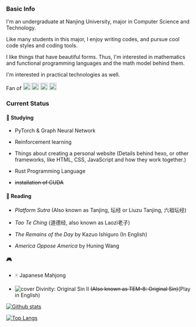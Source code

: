 ### Basic Info

I'm an undergraduate at Nanjing University, major in Computer Science and Technology.

Like many students in this major, I enjoy writing codes, and pursue cool code styles and coding tools.

I like things that have beautiful forms. Thus, I'm interested in mathematics and functional programming languages and the math model behind them.

I'm interested in practical technologies as well.

Fan of   <img height="20" src="https://cdn.jsdelivr.net/npm/simple-icons@v3/icons/python.svg" /> <img height="20" src="https://cdn.jsdelivr.net/npm/simple-icons@v3/icons/pytorch.svg" /> <img height="20" src="https://cdn.jsdelivr.net/npm/simple-icons@v3/icons/vim.svg" /> <img height="20" src="https://cdn.jsdelivr.net/npm/simple-icons@v3/icons/linux.svg" />

### Current Status

#### 🌱 Studying <!-- :seedling: -->

- PyTorch & Graph Neural Network

- Reinforcement learning

- Things about creating a personal website (Details behind hexo, or other frameworks, like HTML, CSS, JavaScript and how they work together.)

- Rust Programming Language

- ~~installation of CUDA~~

#### 📘 Reading <!-- :blue_book: -->

- *Platform Sutra* (Also known as Tanjing, 坛经 or Liuzu Tanjing, 六祖坛经)

- *Tao Te Ching* (道德经, also known as Laozi老子)

- *The Remains of the Day* by Kazuo Ishiguro (In English)

- *America Oppose America* by Huning Wang

#### 🎮 <!-- :video_game: -->

- 🀄 Japanese Mahjong <!-- :mahjong: -->

- ![cover](https://en.wikipedia.org/wiki/Divinity:_Original_Sin_II#/media/File:Divinity_Original_Sin_2_cover_art.jpg) Divinity: Original Sin II ~~(Also known as TEM-8: Original Sin)~~(Play in English)

<!--
**Michael1015198808/Michael1015198808** is a ✨ _special_ ✨ repository because its `README.md` (this file) appears on your GitHub profile.

Here are some ideas to get you started:

- 🔭 I’m currently working on ...
- 🌱 I’m currently learning ...
- 👯 I’m looking to collaborate on ...
- 🤔 I’m looking for help with ...
- 💬 Ask me about ...
- 📫 How to reach me: ...
- 😄 Pronouns: ...
- ⚡ Fun fact: ...
-->

[![Github stats](https://github-readme-stats.vercel.app/api?username=michael1015198808&show_icons=true&count_private=True&bg_color=30,e96443,904e95&title_color=fff&text_color=fff)](https://github.com/anuraghazra/github-readme-stats)

[![Top Langs](https://github-readme-stats.vercel.app/api/top-langs/?username=michael1015198808&langs_count=8)](https://github.com/anuraghazra/github-readme-stats)
